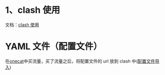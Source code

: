 # 1、clash 使用

文档：[clash 使用](https://docs.cfw.lbyczf.com/contents/quickstart.html)

# YAML 文件（配置文件）

在[onecat](onecat.cc)中买流量，买了流量之后，将配置文件的 url 放到 clash 中([配置文件导入](https://docs.cfw.lbyczf.com/contents/quickstart.html#%E5%AF%BC%E5%85%A5%E9%85%8D%E7%BD%AE%E6%96%87%E4%BB%B6))
